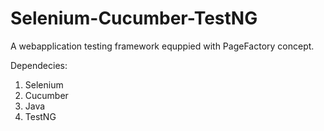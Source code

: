 # Selenium-Cucumber-TestNG
A webapplication testing framework equppied with PageFactory concept.

Dependecies:
1. Selenium
2. Cucumber
3. Java
4. TestNG

